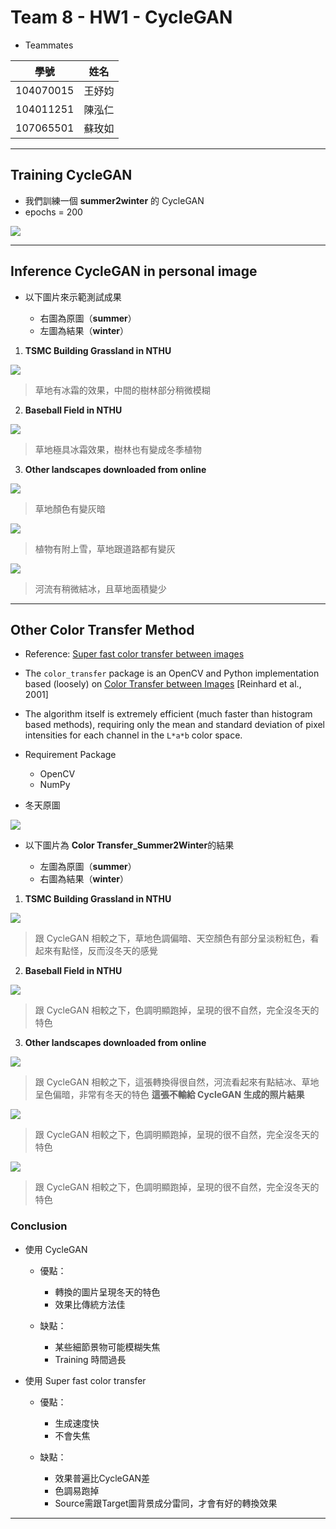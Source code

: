 # Team 8 - HW1 - CycleGAN

* Teammates

| 學號 | 姓名 |
| :--------: | :--------: | 
| 104070015     | 王妤㚬     | 
| 104011251     | 陳泓仁     | 
| 107065501     | 蘇玫如     | 

---
## Training CycleGAN
* 我們訓練一個 **summer2winter** 的 CycleGAN
* epochs = 200

![](https://i.imgur.com/KbbaVP3.jpg)


---
## Inference CycleGAN in personal image
* 以下圖片來示範測試成果

    - 右圖為原圖（**summer**）
    - 左圖為結果（**winter**）

1. **TSMC Building Grassland in NTHU**

![](https://i.imgur.com/RU7gf2A.png)
> 草地有冰霜的效果，中間的樹林部分稍微模糊

2. **Baseball Field in NTHU**

![](https://i.imgur.com/QGSgoJP.png)
> 草地極具冰霜效果，樹林也有變成冬季植物

3. **Other landscapes downloaded from online**

![](https://i.imgur.com/oLh8ZrO.png)
> 草地顏色有變灰暗

![](https://i.imgur.com/2TUUTKn.png)
> 植物有附上雪，草地跟道路都有變灰

![](https://i.imgur.com/1YC2X6f.png)
> 河流有稍微結冰，且草地面積變少


---
## Other Color Transfer Method
* Reference: [Super fast color transfer between images](https://github.com/jrosebr1/color_transfer)
* The `color_transfer` package is an OpenCV and Python implementation based (loosely) on [Color Transfer between Images](http://www.thegooch.org/Publications/PDFs/ColorTransfer.pdf) [Reinhard et al., 2001]
* The algorithm itself is extremely efficient (much faster than histogram based methods), requiring only the mean and standard deviation of pixel intensities for each channel in the `L*a*b` color space.
* Requirement Package

    - OpenCV
    - NumPy

* 冬天原圖

![](https://i.imgur.com/BqacPFz.jpg)

* 以下圖片為 **Color Transfer_Summer2Winter**的結果

    - 左圖為原圖（**summer**）
    - 右圖為結果（**winter**）

1. **TSMC Building Grassland in NTHU**

![](https://i.imgur.com/8tgBn8z.png)
> 跟 CycleGAN 相較之下，草地色調偏暗、天空顏色有部分呈淡粉紅色，看起來有點怪，反而沒冬天的感覺

2. **Baseball Field in NTHU**

![](https://i.imgur.com/UKd6DLN.jpg)
> 跟 CycleGAN 相較之下，色調明顯跑掉，呈現的很不自然，完全沒冬天的特色

3. **Other landscapes downloaded from online**

![](https://i.imgur.com/0y28QAu.png)
> 跟 CycleGAN 相較之下，這張轉換得很自然，河流看起來有點結冰、草地呈色偏暗，非常有冬天的特色
> **這張不輸給 CycleGAN 生成的照片結果**

![](https://i.imgur.com/oou1vhO.jpg)
> 跟 CycleGAN 相較之下，色調明顯跑掉，呈現的很不自然，完全沒冬天的特色

![](https://i.imgur.com/YQhFZDD.jpg)
> 跟 CycleGAN 相較之下，色調明顯跑掉，呈現的很不自然，完全沒冬天的特色


### Conclusion
* 使用 CycleGAN

    - 優點：

        - 轉換的圖片呈現冬天的特色
        - 效果比傳統方法佳

    - 缺點：

        - 某些細節景物可能模糊失焦
        - Training 時間過長

* 使用 Super fast color transfer

    - 優點：

        - 生成速度快
        - 不會失焦

    - 缺點：

        - 效果普遍比CycleGAN差
        - 色調易跑掉
        - Source需跟Target圖背景成分雷同，才會有好的轉換效果


---

